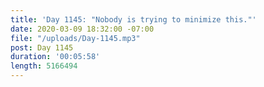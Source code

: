 ```yaml
---
title: 'Day 1145: "Nobody is trying to minimize this."'
date: 2020-03-09 18:32:00 -07:00
file: "/uploads/Day-1145.mp3"
post: Day 1145
duration: '00:05:58'
length: 5166494
---
```


